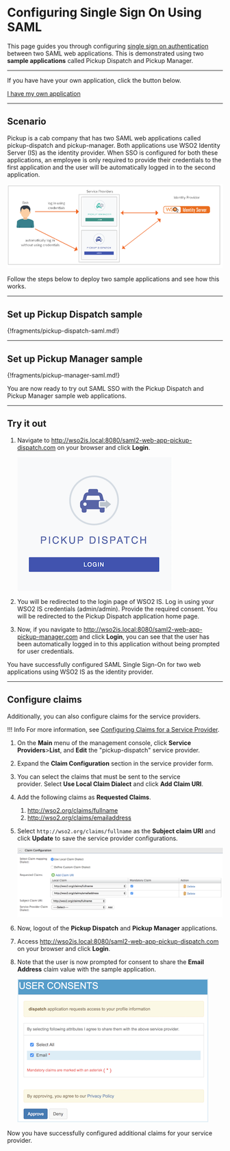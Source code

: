 # Configuring Single Sign On Using SAML

This page guides you through configuring [single sign on authentication](insertlink) between two SAML web applications. This is demonstrated using two **sample applications** called Pickup Dispatch and Pickup Manager. 

----
If you have have your own application, click the button below.

<a class="samplebtn_a" href="../../guides/authentication/enable-single-sign-on" target="_blank" rel="nofollow noopener">I have my own application</a>

----

## Scenario

Pickup is a cab company that has two SAML web applications called pickup-dispatch and pickup-manager. Both applications use WSO2 Identity Server (IS) as the identity provider. When SSO is configured for both these applications, an employee is only required to provide their credentials to the first application and the user will be automatically logged in to the second application.

![saml-sso-scenario](../assets/img/samples/saml-sso-scenario-diagram.png)

Follow the steps below to deploy two sample applications and see how this works. 

----

## Set up Pickup Dispatch sample

{!fragments/pickup-dispatch-saml.md!}

----

## Set up Pickup Manager sample

{!fragments/pickup-manager-saml.md!}

You are now ready to try out SAML SSO with the Pickup Dispatch and Pickup Manager sample web applications.

----

## Try it out

1. Navigate to <http://wso2is.local:8080/saml2-web-app-pickup-dispatch.com> on your browser and click **Login**.

    ![dispatch-login](../assets/img/samples/dispatch-login.png)

2. You will be redirected to the login page of WSO2 IS. Log in using your WSO2 IS credentials (admin/admin). Provide the required consent.
You will be redirected to the Pickup Dispatch application home page.

3. Now, if you navigate to <http://wso2is.local:8080/saml2-web-app-pickup-manager.com> and click **Login**, you can see that the user has been automatically logged in to this application without being prompted for user credentials.

You have successfully configured SAML Single Sign-On for two web applications using WSO2 IS as the identity provider. 

----

## Configure claims

Additionally, you can also configure claims for the service providers.

!!! Info
        For more information, see
        [Configuring Claims for a Service
        Provider](insertlink).

1. On the **Main** menu of the management console, click **Service Providers**>**List**, and **Edit** the "pickup-dispatch" service provider.

2. Expand the **Claim Configuration** section in the service provider form.

3. You can select the claims that must be sent to the service provider. Select **Use Local Claim Dialect** and click **Add Claim URI**.

4. Add the following claims as **Requested Claims**. 
	1. http://wso2.org/claims/fullname
	2. http://wso2.org/claims/emailaddress

5. Select `http://wso2.org/claims/fullname` as the **Subject claim URI** and click **Update** to save the service provider configurations. 

    ![dispatch-configure-claims](../assets/img/samples/dispatch-configure-claims.png)

6. Now, logout of the **Pickup Dispatch** and **Pickup Manager** applications.

7. Access <http://wso2is.local:8080/saml2-web-app-pickup-dispatch.com> on your browser and click **Login**.

8. Note that the user is now prompted for consent to share the **Email Address** claim value with the sample application.  

    ![dispatch-email-consent](../assets/img/samples/dispatch-email-consent.png)

Now you have successfully configured additional claims for your service provider.
